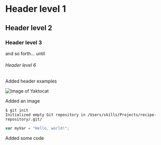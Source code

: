 # Header level 1

## Header level 2

### Header level 3

and so forth... until 

###### Header level 6


Added header examples


![Image of Yaktocat](https://octodex.github.com/images/yaktocat.png)


Added an image

```
$ git init
Initialized empty Git repository in /Users/skills/Projects/recipe-repository/.git/
```

``` javascript
var myVar = "Hello, world!";
```

Added some code
